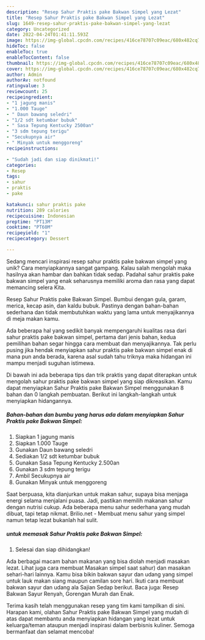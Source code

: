 ```yaml
---
description: "Resep Sahur Praktis pake Bakwan Simpel yang Lezat"
title: "Resep Sahur Praktis pake Bakwan Simpel yang Lezat"
slug: 1649-resep-sahur-praktis-pake-bakwan-simpel-yang-lezat
category: Uncategorized
date: 2022-04-24T01:41:11.593Z
image: https://img-global.cpcdn.com/recipes/416ce78707c09eac/680x482cq70/sahur-praktis-pake-bakwan-simpel-foto-resep-utama.jpg
hideToc: false
enableToc: true
enableTocContent: false
thumbnail: https://img-global.cpcdn.com/recipes/416ce78707c09eac/680x482cq70/sahur-praktis-pake-bakwan-simpel-foto-resep-utama.jpg
cover: https://img-global.cpcdn.com/recipes/416ce78707c09eac/680x482cq70/sahur-praktis-pake-bakwan-simpel-foto-resep-utama.jpg
author: Admin
authorAv: notfound
ratingvalue: 3
reviewcount: 25
recipeingredient:
- "1 jagung manis"
- "1.000 Tauge"
- " Daun bawang seledri"
- "1/2 sdt ketumbar bubuk"
- " Sasa Tepung Kentucky 2500an"
- "3 sdm tepung terigu"
- "Secukupnya air"
- " Minyak untuk menggoreng"
recipeinstructions:

- "Sudah jadi dan siap dinikmati!"
categories:
- Resep
tags:
- sahur
- praktis
- pake

katakunci: sahur praktis pake 
nutrition: 289 calories
recipecuisine: Indonesian
preptime: "PT13M"
cooktime: "PT60M"
recipeyield: "1"
recipecategory: Dessert

---
```





Sedang mencari inspirasi resep sahur praktis pake bakwan simpel yang unik? Cara menyiapkannya sangat gampang. Kalau salah mengolah maka hasilnya akan hambar dan bahkan tidak sedap. Padahal sahur praktis pake bakwan simpel yang enak seharusnya memiliki aroma dan rasa yang dapat memancing selera Kita.





Resep Sahur Praktis pake Bakwan Simpel. Bumbui dengan gula, garam, merica, kecap asin, dan kaldu bubuk. Pastinya dengan bahan-bahan sederhana dan tidak membutuhkan waktu yang lama untuk menyajikannya di meja makan kamu.

Ada beberapa hal yang sedikit banyak mempengaruhi kualitas rasa dari sahur praktis pake bakwan simpel, pertama dari jenis bahan, kedua pemilihan bahan segar hingga cara membuat dan menyajikannya. Tak perlu pusing jika hendak menyiapkan sahur praktis pake bakwan simpel enak di mana pun anda berada, karena asal sudah tahu triknya maka hidangan ini mampu menjadi suguhan istimewa.






Di bawah ini ada beberapa tips dan trik praktis yang dapat diterapkan untuk mengolah sahur praktis pake bakwan simpel yang siap dikreasikan. Kamu dapat menyiapkan Sahur Praktis pake Bakwan Simpel menggunakan 8 bahan dan 0 langkah pembuatan. Berikut ini langkah-langkah untuk menyiapkan hidangannya.

<!--inarticleads1-->

##### Bahan-bahan dan bumbu yang harus ada dalam menyiapkan Sahur Praktis pake Bakwan Simpel:

1. Siapkan 1 jagung manis
1. Siapkan 1.000 Tauge
1. Gunakan  Daun bawang seledri
1. Sediakan 1/2 sdt ketumbar bubuk
1. Gunakan  Sasa Tepung Kentucky 2.500an
1. Gunakan 3 sdm tepung terigu
1. Ambil Secukupnya air
1. Gunakan  Minyak untuk menggoreng


Saat berpuasa, kita dianjurkan untuk makan sahur, supaya bisa menjaga energi selama menjalani puasa. Jadi, pastikan memilih makanan sahur dengan nutrisi cukup. Ada beberapa menu sahur sederhana yang mudah dibuat, tapi tetap nikmat. Brilio.net - Membuat menu sahur yang simpel namun tetap lezat bukanlah hal sulit. 

<!--inarticleads2-->

#####  untuk memasak Sahur Praktis pake Bakwan Simpel:


1. Selesai dan siap dihidangkan!

Ada berbagai macam bahan makanan yang bisa diolah menjadi masakan lezat. Lihat juga cara membuat Masakan simpel saat sahur) dan masakan sehari-hari lainnya. Kamu bisa bikin bakwan sayur dan udang yang simpel untuk lauk makan siang maupun camilan sore hari. Ikuti cara membuat bakwan sayur dan udang ala Sajian Sedap berikut. Baca juga: Resep Bakwan Sayur Renyah, Gorengan Murah dan Enak. 

Terima kasih telah menggunakan resep yang tim kami tampilkan di sini. Harapan kami, olahan Sahur Praktis pake Bakwan Simpel yang mudah di atas dapat membantu anda menyiapkan hidangan yang lezat untuk keluarga/teman ataupun menjadi inspirasi dalam berbisnis kuliner. Semoga bermanfaat dan selamat mencoba!
